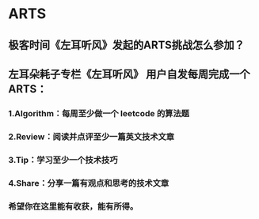 # ARTS
## 极客时间《左耳听风》发起的ARTS挑战怎么参加？
## 左耳朵耗子专栏《左耳听风》 用户自发每周完成一个ARTS：  
### 1.Algorithm：每周至少做一个 leetcode 的算法题  
### 2.Review：阅读并点评至少一篇英文技术文章 
### 3.Tip：学习至少一个技术技巧 
### 4.Share：分享一篇有观点和思考的技术文章 
### 希望你在这里能有收获，能有所得。
